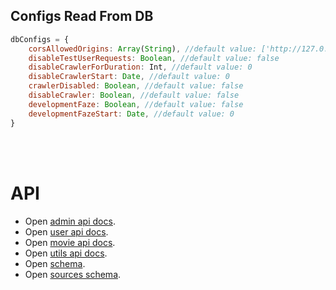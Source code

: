 ## Configs Read From DB


```javascript
dbConfigs = {
    corsAllowedOrigins: Array(String), //default value: ['http://127.0.0.1:3000','http://localhost:3000','http://127.0.0.1:5000', 'http://localhost:5000', 'http://localhost:8080', 'http://localhost:8081']
    disableTestUserRequests: Boolean, //default value: false
    disableCrawlerForDuration: Int, //default value: 0
    disableCrawlerStart: Date, //default value: 0
    crawlerDisabled: Boolean, //default value: false
    disableCrawler: Boolean, //default value: false
    developmentFaze: Boolean, //default value: false
    developmentFazeStart: Date, //default value: 0
}
```



<br />
<br />

# API

- Open [admin api docs](API.ADMIN.README.md).
- Open [user api docs](API.USER.README.md).
- Open [movie api docs](API.MOVIES.README.md).
- Open [utils api docs](API.UTILS.README.md).
- Open [schema](SCHEMA.README.md).
- Open [sources schema](SOURCES.README.md).
